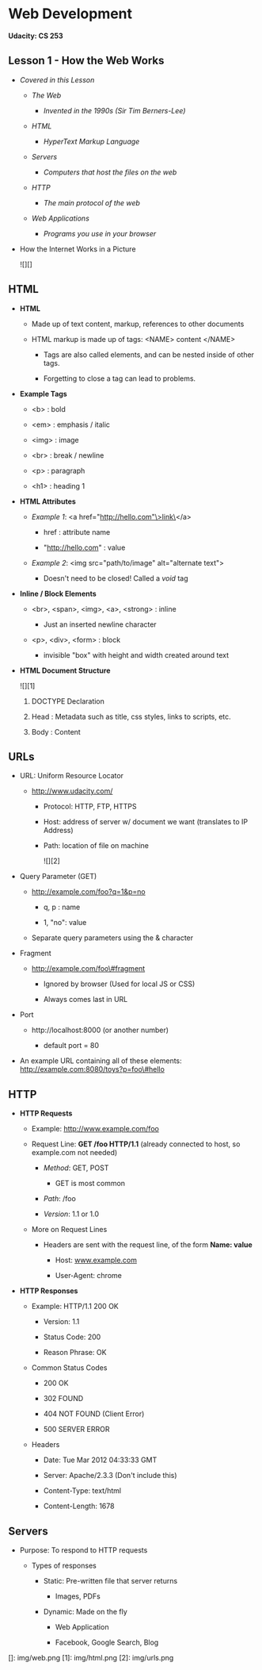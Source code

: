 # Web Development

**Udacity: CS 253**

## Lesson 1 - How the Web Works

-   *Covered in this Lesson*

    -   *The Web*

        -   *Invented in the 1990s (Sir Tim Berners-Lee)*

    -   *HTML*

        -   *HyperText Markup Language*

    -   *Servers*

        -   *Computers that host the files on the web*

    -   *HTTP*

        -   *The main protocol of the web*

    -   *Web Applications*

        -   *Programs you use in your browser*

-   How the Internet Works in a Picture

    ![][]

## HTML

-   **HTML**

    -   Made up of text content, markup, references to other documents

    -   HTML markup is made up of tags: \<NAME\> content \</NAME\>

        -   Tags are also called elements, and can be nested inside of
            other tags.

        -   Forgetting to close a tag can lead to problems.

-   **Example Tags**

    -   \<b\> : bold

    -   \<em\> : emphasis / italic

    -   \<img\> : image

    -   \<br\> : break / newline

    -   \<p\> : paragraph

    -   \<h1\> : heading 1

-   **HTML Attributes**

    -   *Example 1*: \<a href="http://hello.com"\>link\</a\>

        -   ​href : attribute name

        -   "http://hello.com" : value

    -   *Example 2*: \<img src="path/to/image" alt="alternate text"\>

        -   Doesn't need to be closed! Called a *void* tag

-   **Inline / Block Elements**

    -   \<br\>, \<span\>, \<img\>, \<a\>, \<strong\> : inline

        -   Just an inserted newline character

    -   \<p\>, \<div\>, \<form\> : block

        -   invisible "box" with height and width created around text

-   **HTML Document Structure**

    ![][1]

    1.  DOCTYPE Declaration

    2.  Head : Metadata such as title, css styles, links to scripts,
        etc.

    3.  Body : Content

## URLs

-   URL: Uniform Resource Locator

    -   http://www.udacity.com/

        -   Protocol: HTTP, FTP, HTTPS

        -   Host: address of server w/ document we want (translates to
            IP Address)

        -   Path: location of file on machine

            ![][2]

-   Query Parameter (GET)

    -   http://example.com/foo?q=1&p=no

        -   q, p : name

        -   1, "no": value

    -   Separate query parameters using the & character

-   Fragment

    -   http://example.com/foo\#fragment

        -   Ignored by browser (Used for local JS or CSS)

        -   Always comes last in URL

-   Port

    -   http://localhost:8000 (or another number)

        -   default port = 80

-   An example URL containing all of these elements:
    http://example.com:8080/toys?p=foo\#hello

## HTTP

-   **HTTP Requests**

    -   Example: http://www.example.com/foo

    -   Request Line: **GET /foo HTTP/1.1** (already connected to host,
        so example.com not needed)

        -   *Method*: GET, POST

            -   GET is most common

        -   *Path*: /foo

        -   *Version*: 1.1 or 1.0

    -   More on Request Lines

        -   Headers are sent with the request line, of the form **Name:
            value**

            -   Host: www.example.com

            -   User-Agent: chrome

-   **HTTP Responses**

    -   Example: HTTP/1.1 200 OK

        -   Version: 1.1

        -   Status Code: 200

        -   Reason Phrase: OK

    -   Common Status Codes

        -   200 OK

        -   302 FOUND

        -   404 NOT FOUND (Client Error)

        -   500 SERVER ERROR

    -   Headers

        -   Date: Tue Mar 2012 04:33:33 GMT

        -   Server: Apache/2.3.3 (Don't include this)

        -   Content-Type: text/html

        -   Content-Length: 1678

## Servers

-   Purpose: To respond to HTTP requests

    -   Types of responses

        -   Static: Pre-written file that server returns

            -   Images, PDFs

        -   Dynamic: Made on the fly

            -   Web Application

            -   Facebook, Google Search, Blog

  []: img/web.png
  [1]: img/html.png
  [2]: img/urls.png

